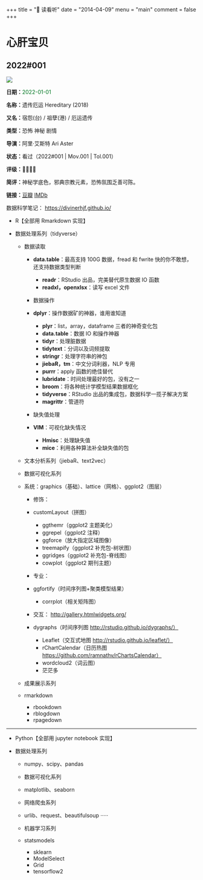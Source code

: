 +++
title = "🎡 读看听"
date = "2014-04-09"
menu = "main"
comment = false
+++

# 心肝宝贝

## 2022#001

<div class="gk-item">
    <div class="gk-img">
    <a href="https://movie.douban.com/subject/27621727/" target="_blank"><img loading="lazy" src="https://img2.doubanio.com/view/photo/s_ratio_poster/public/p2518865763.jpg"></a>
    </div>
    <div class="gk-desc">
        <p><strong>日期：</strong><a style="color: #007722;">2022-01-01</a></p>
        <p><strong>名称：</strong>遗传厄运 Hereditary (2018)</p>
        <p><strong>又名：</strong>宿怨(台) / 祖孽(港) / 厄运遗传</p>
        <p><strong>类型：</strong>恐怖 神秘 剧情</p>
        <p><strong>导演：</strong>阿里·艾斯特 Ari Aster</p>
        <p><strong>状态：</strong>看过（2022#001 | Mov.001 | Tol.001）</p>
        <p><strong>评级：</strong>💖💖💖🤍</p>
        <p><strong>简评：</strong>神秘学底色，邪典宗教元素，恐怖氛围乏善可陈。</p>
        <p><strong>链接：</strong><a target="_blank" rel="noopener"
                href="https://movie.douban.com/subject/27621727/">豆瓣</a>
            <a target="_blank" rel="noopener" href="https://www.imdb.com/title/tt7784604/">IMDb</a></p>
    </div>
</div>



数据科学笔记： https://divinerhjf.github.io/

- R【全部用 Rmarkdown 实现】

- 数据处理系列（tidyverse）

  - 数据读取

    - **data.table**：最高支持 100G 数据，fread 和 fwrite 快的你不敢想，还支持数据类型判断

      - **readr**：RStudio 出品，完美替代原生数据 IO 函数
      - **readxl，openxlsx**：读写 excel 文件

    - 数据操作

    - **dplyr**：操作数据矿的神器，谁用谁知道

      - **plyr**：list，array，dataframe 三者的神奇变化包
      - **data.table**：数据 IO 和操作神器
      - **tidyr**：处理脏数据
      - **tidytext**：分词以及词频提取
      - **stringr**：处理字符串的神包
      - **jiebaR，tm**：中文分词利器，NLP 专用
      - **purrr**：apply 函数的绝佳替代
      - **lubridate**：时间处理最好的包，没有之一
      - **broom**：将各种统计学模型结果数据框化
      - **tidyverse**：RStudio 出品的集成包，数据科学一揽子解决方案
      - **magrittr**：管道符

    - 缺失值处理

    - **VIM**：可视化缺失情况
      - **Hmisc**：处理缺失值
      - **mice**：利用各种算法补全缺失值的包

  - 文本分析系列（jiebaR、text2vec）

  - 数据可视化系列

  - 系统：graphics（基础）、lattice（网格）、ggplot2（图层）

    - 修饰：

    - customLayout（拼图）

      - ggthemr（ggplot2 主题美化）
      - ggrepel（ggplot2 注释）
      - ggforce（放大指定区域图像）
      - treemapify（ggplot2 补充包-树状图）
      - ggridges（ggplot2 补充包-脊线图）
      - cowplot（ggplot2 期刊主题）

    - 专业：

    - ggfortify（时间序列图+聚类模型结果）

      - corrplot（相关矩阵图）

    - 交互： http://gallery.htmlwidgets.org/

    - dygraphs（时间序列图 http://rstudio.github.io/dygraphs/）
      - Leaflet（交互式地图 http://rstudio.github.io/leaflet/）
      - rChartCalendar（日历热图 https://github.com/ramnathv/rChartsCalendar）
      - wordcloud2（词云图）
      - 茫茫多

  - 成果展示系列

  - rmarkdown
    - rbookdown
    - rblogdown
    - rpagedown

---

- Python【全部用 jupyter notebook 实现】

- 数据处理系列

  - numpy、scipy、pandas

  - 数据可视化系列

  - matplotlib、seaborn

  - 网络爬虫系列

  - urlib、request、beautifulsoup ·····

  - 机器学习系列

  - statsmodels
    - sklearn
    - ModelSelect
    - Grid
    - tensorflow2
